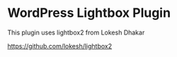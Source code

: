 # WordPress Lightbox Plugin

This plugin uses lightbox2 from Lokesh Dhakar

<https://github.com/lokesh/lightbox2>
